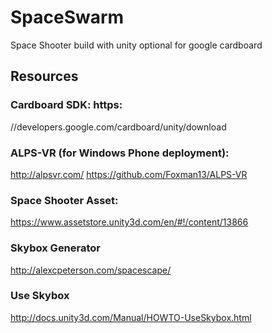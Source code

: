 # SpaceSwarm
Space Shooter build with unity optional for google cardboard

## Resources
### Cardboard SDK: https:
//developers.google.com/cardboard/unity/download

### ALPS-VR (for Windows Phone deployment):
http://alpsvr.com/
https://github.com/Foxman13/ALPS-VR

### Space Shooter Asset:
https://www.assetstore.unity3d.com/en/#!/content/13866

### Skybox Generator
http://alexcpeterson.com/spacescape/

### Use Skybox
http://docs.unity3d.com/Manual/HOWTO-UseSkybox.html
